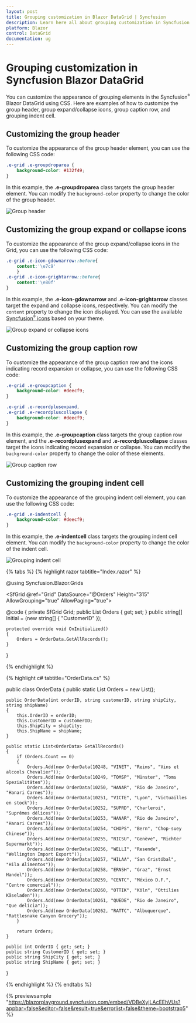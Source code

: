 ```yaml
---
layout: post
title: Grouping customization in Blazor DataGrid | Syncfusion
description: Learn here all about grouping customization in Syncfusion Blazor DataGrid component and more details.
platform: Blazor
control: DataGrid
documentation: ug
---
```


# Grouping customization in Syncfusion Blazor DataGrid

You can customize the appearance of grouping elements in the Syncfusion<sup style="font-size:70%">&reg;</sup> Blazor DataGrid using CSS. Here are examples of how to customize the group header, group expand/collapse icons, group caption row, and grouping indent cell.

## Customizing the group header

To customize the appearance of the group header element, you can use the following CSS code:

```css
.e-grid .e-groupdroparea {
    background-color: #132f49;
}

```
In this example, the **.e-groupdroparea** class targets the group header element. You can modify the `background-color` property to change the color of the group header.

![Group header](../images/style-and-appearance/group-header.png)

## Customizing the group expand or collapse icons

To customize the appearance of the group expand/collapse icons in the Grid, you can use the following CSS code:

```css
.e-grid .e-icon-gdownarrow::before{
    content:'\e7c9'
    }
.e-grid .e-icon-grightarrow::before{
    content:'\e80f'
}
```

In this example, the **.e-icon-gdownarrow** and **.e-icon-grightarrow** classes target the expand and collapse icons, respectively. You can modify the `content` property to change the icon displayed. You can use the available [Syncfusion<sup style="font-size:70%">&reg;</sup> icons](https://blazor.syncfusion.com/documentation/appearance/icons) based on your theme.

![Group expand or collapse icons](../images/style-and-appearance/group-expand-or-collapse-icons.png)

## Customizing the group caption row

To customize the appearance of the group caption row and the icons indicating record expansion or collapse, you can use the following CSS code:

```css
.e-grid .e-groupcaption {
    background-color: #deecf9;
}

.e-grid .e-recordplusexpand,
.e-grid .e-recordpluscollapse {
    background-color: #deecf9;
}
```

In this example, the **.e-groupcaption** class targets the group caption row element, and the **.e-recordplusexpand** and **.e-recordpluscollapse** classes target the icons indicating record expansion or collapse. You can modify the `background-color` property to change the color of these elements.

![Group caption row](../images/style-and-appearance/group-caption-row.png)

## Customizing the grouping indent cell

To customize the appearance of the grouping indent cell element, you can use the following CSS code:

```css
.e-grid .e-indentcell {
    background-color: #deecf9;
}
```

In this example, the **.e-indentcell** class targets the grouping indent cell element. You can modify the `background-color` property to change the color of the indent cell.

![Grouping indent cell](../images/style-and-appearance/indent-cell.png)

{% tabs %}
{% highlight razor tabtitle="Index.razor" %}

@using Syncfusion.Blazor.Grids

<SfGrid @ref="Grid" DataSource="@Orders" Height="315" AllowGrouping="true" AllowPaging="true">
    <GridPageSettings PageSize="8"></GridPageSettings>
    <GridGroupSettings Columns="@Initial"></GridGroupSettings>
    <GridColumns>
        <GridColumn Field=@nameof(OrderData.OrderID) HeaderText="Order ID" TextAlign="Syncfusion.Blazor.Grids.TextAlign.Right" Width="140"></GridColumn>
        <GridColumn Field=@nameof(OrderData.CustomerID) HeaderText="Customer ID" Width="120"></GridColumn>
        <GridColumn Field=@nameof(OrderData.ShipCity) HeaderText="Ship City" Width="100"></GridColumn>
        <GridColumn Field=@nameof(OrderData.ShipName) HeaderText="Ship Name" Width="100"></GridColumn>
    </GridColumns>
</SfGrid>

<style>
   .e-grid .e-groupdroparea {
        background-color: #132f49;
    }
    .e-grid .e-icon-gdownarrow::before{
        content:'\e7c9'
    }
    .e-grid .e-icon-grightarrow::before{
        content:'\e80f'
    }
    .e-grid .e-groupcaption {
        background-color: #deecf9;
    }
    .e-grid .e-recordplusexpand,
    .e-grid .e-recordpluscollapse {
        background-color: #deecf9;
    }
    .e-grid .e-indentcell {
        background-color: #deecf9;
    }
</style>

@code {
    private SfGrid<OrderData> Grid;
    public List<OrderData> Orders { get; set; }
    public string[] Initial = (new string[] { "CustomerID" });

    protected override void OnInitialized()
    {
        Orders = OrderData.GetAllRecords();
    }
}

{% endhighlight %}

{% highlight c# tabtitle="OrderData.cs" %}

public class OrderData
{
    public static List<OrderData> Orders = new List<OrderData>();

    public OrderData(int orderID, string customerID, string shipCity, string shipName)
    {
        this.OrderID = orderID;
        this.CustomerID = customerID;
        this.ShipCity = shipCity;
        this.ShipName = shipName;
    }

    public static List<OrderData> GetAllRecords()
    {
        if (Orders.Count == 0)
        {
            Orders.Add(new OrderData(10248, "VINET", "Reims", "Vins et alcools Chevalier"));
            Orders.Add(new OrderData(10249, "TOMSP", "Münster", "Toms Spezialitäten"));
            Orders.Add(new OrderData(10250, "HANAR", "Rio de Janeiro", "Hanari Carnes"));
            Orders.Add(new OrderData(10251, "VICTE", "Lyon", "Victuailles en stock"));
            Orders.Add(new OrderData(10252, "SUPRD", "Charleroi", "Suprêmes délices"));
            Orders.Add(new OrderData(10253, "HANAR", "Rio de Janeiro", "Hanari Carnes"));
            Orders.Add(new OrderData(10254, "CHOPS", "Bern", "Chop-suey Chinese"));
            Orders.Add(new OrderData(10255, "RICSU", "Genève", "Richter Supermarkt"));
            Orders.Add(new OrderData(10256, "WELLI", "Resende", "Wellington Import Export"));
            Orders.Add(new OrderData(10257, "HILAA", "San Cristóbal", "Hila Alimentos"));
            Orders.Add(new OrderData(10258, "ERNSH", "Graz", "Ernst Handel"));
            Orders.Add(new OrderData(10259, "CENTC", "México D.F.", "Centro comercial"));
            Orders.Add(new OrderData(10260, "OTTIK", "Köln", "Ottilies Käseladen"));
            Orders.Add(new OrderData(10261, "QUEDE", "Rio de Janeiro", "Que delícia"));
            Orders.Add(new OrderData(10262, "RATTC", "Albuquerque", "Rattlesnake Canyon Grocery"));
        }

        return Orders;
    }

    public int OrderID { get; set; }
    public string CustomerID { get; set; }
    public string ShipCity { get; set; }
    public string ShipName { get; set; }
}

{% endhighlight %}
{% endtabs %}

{% previewsample "https://blazorplayground.syncfusion.com/embed/VDBeXyjLAcEEhVUs?appbar=false&editor=false&result=true&errorlist=false&theme=bootstrap5" %}